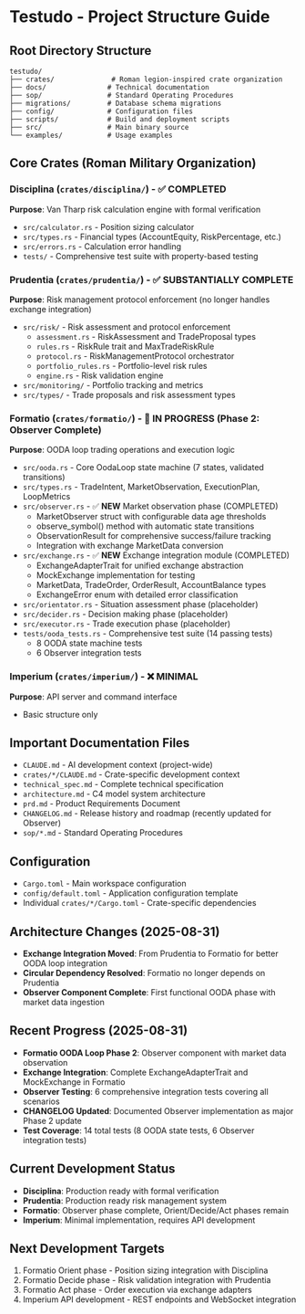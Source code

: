# Testudo - Project Structure Guide

## Root Directory Structure
```
testudo/
├── crates/              # Roman legion-inspired crate organization
├── docs/               # Technical documentation
├── sop/                # Standard Operating Procedures
├── migrations/         # Database schema migrations
├── config/             # Configuration files
├── scripts/            # Build and deployment scripts
├── src/                # Main binary source
└── examples/           # Usage examples
```

## Core Crates (Roman Military Organization)

### Disciplina (`crates/disciplina/`) - ✅ COMPLETED
**Purpose**: Van Tharp risk calculation engine with formal verification
- `src/calculator.rs` - Position sizing calculator
- `src/types.rs` - Financial types (AccountEquity, RiskPercentage, etc.)
- `src/errors.rs` - Calculation error handling
- `tests/` - Comprehensive test suite with property-based testing

### Prudentia (`crates/prudentia/`) - ✅ SUBSTANTIALLY COMPLETE
**Purpose**: Risk management protocol enforcement (no longer handles exchange integration)
- `src/risk/` - Risk assessment and protocol enforcement
  - `assessment.rs` - RiskAssessment and TradeProposal types
  - `rules.rs` - RiskRule trait and MaxTradeRiskRule
  - `protocol.rs` - RiskManagementProtocol orchestrator
  - `portfolio_rules.rs` - Portfolio-level risk rules
  - `engine.rs` - Risk validation engine
- `src/monitoring/` - Portfolio tracking and metrics
- `src/types/` - Trade proposals and risk assessment types

### Formatio (`crates/formatio/`) - 🚧 IN PROGRESS (Phase 2: Observer Complete)
**Purpose**: OODA loop trading operations and execution logic
- `src/ooda.rs` - Core OodaLoop state machine (7 states, validated transitions)
- `src/types.rs` - TradeIntent, MarketObservation, ExecutionPlan, LoopMetrics
- `src/observer.rs` - ✅ **NEW** Market observation phase (COMPLETED)
  - MarketObserver struct with configurable data age thresholds
  - observe_symbol() method with automatic state transitions
  - ObservationResult for comprehensive success/failure tracking
  - Integration with exchange MarketData conversion
- `src/exchange.rs` - ✅ **NEW** Exchange integration module (COMPLETED)
  - ExchangeAdapterTrait for unified exchange abstraction
  - MockExchange implementation for testing
  - MarketData, TradeOrder, OrderResult, AccountBalance types
  - ExchangeError enum with detailed error classification
- `src/orientator.rs` - Situation assessment phase (placeholder)
- `src/decider.rs` - Decision making phase (placeholder)
- `src/executor.rs` - Trade execution phase (placeholder)
- `tests/ooda_tests.rs` - Comprehensive test suite (14 passing tests)
  - 8 OODA state machine tests
  - 6 Observer integration tests

### Imperium (`crates/imperium/`) - ❌ MINIMAL
**Purpose**: API server and command interface
- Basic structure only

## Important Documentation Files
- `CLAUDE.md` - AI development context (project-wide)
- `crates/*/CLAUDE.md` - Crate-specific development context
- `technical_spec.md` - Complete technical specification
- `architecture.md` - C4 model system architecture
- `prd.md` - Product Requirements Document
- `CHANGELOG.md` - Release history and roadmap (recently updated for Observer)
- `sop/*.md` - Standard Operating Procedures

## Configuration
- `Cargo.toml` - Main workspace configuration
- `config/default.toml` - Application configuration template
- Individual `crates/*/Cargo.toml` - Crate-specific dependencies

## Architecture Changes (2025-08-31)
- **Exchange Integration Moved**: From Prudentia to Formatio for better OODA loop integration
- **Circular Dependency Resolved**: Formatio no longer depends on Prudentia
- **Observer Component Complete**: First functional OODA phase with market data ingestion

## Recent Progress (2025-08-31)
- **Formatio OODA Loop Phase 2**: Observer component with market data observation
- **Exchange Integration**: Complete ExchangeAdapterTrait and MockExchange in Formatio
- **Observer Testing**: 6 comprehensive integration tests covering all scenarios
- **CHANGELOG Updated**: Documented Observer implementation as major Phase 2 update
- **Test Coverage**: 14 total tests (8 OODA state tests, 6 Observer integration tests)

## Current Development Status
- **Disciplina**: Production ready with formal verification
- **Prudentia**: Production ready risk management system
- **Formatio**: Observer phase complete, Orient/Decide/Act phases remain
- **Imperium**: Minimal implementation, requires API development

## Next Development Targets
1. Formatio Orient phase - Position sizing integration with Disciplina
2. Formatio Decide phase - Risk validation integration with Prudentia
3. Formatio Act phase - Order execution via exchange adapters
4. Imperium API development - REST endpoints and WebSocket integration